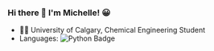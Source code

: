 ### Hi there 👋 I'm Michelle! :grinning:

- :woman_scientist: University of Calgary, Chemical Engineering Student
- Languages: ![Python Badge](https://img.shields.io/badge/Python-3776AB?style=for-the-badge&logo=python&logoColor=white)
